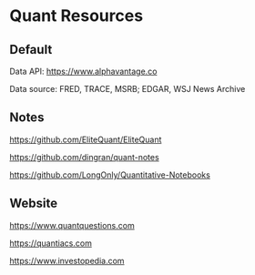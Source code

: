 # Quant Resources

## Default

Data API: https://www.alphavantage.co

Data source: FRED, TRACE, MSRB; EDGAR, WSJ News Archive

## Notes
https://github.com/EliteQuant/EliteQuant

https://github.com/dingran/quant-notes

https://github.com/LongOnly/Quantitative-Notebooks

## Website

https://www.quantquestions.com

https://quantiacs.com

https://www.investopedia.com

